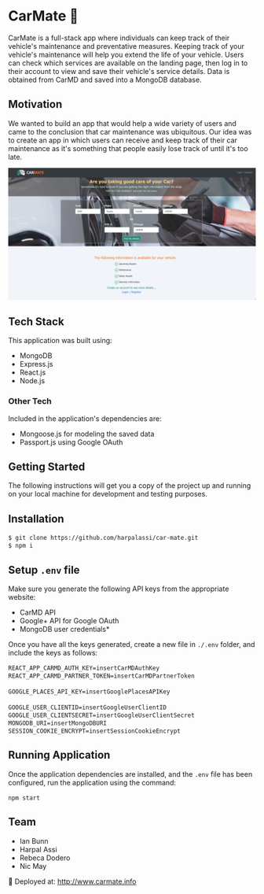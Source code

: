 # CarMate 🚗

CarMate is a full-stack app where individuals can keep track of their vehicle's maintenance and preventative measures. Keeping track of your vehicle's maintenance will help you extend the life of your vehicle. Users can check which services are available on the landing page, then log in to their account to view and save their vehicle's service details. Data is obtained from CarMD and saved into a MongoDB database.

## Motivation

We wanted to build an app that would help a wide variety of users and came to the conclusion that car maintenance was ubiquitous. Our idea was to create an app in which users can receive and keep track of their car maintenance as it's something that people easily lose track of until it's too late.

![Screenshot](client/src/views/elements/images/screenshot.png)

## Tech Stack

This application was built using:

- MongoDB
- Express.js
- React.js
- Node.js

### Other Tech

Included in the application's dependencies are:

- Mongoose.js for modeling the saved data
- Passport.js using Google OAuth

## Getting Started

The following instructions will get you a copy of the project up and running on your local machine for development and testing purposes.

## Installation

```shell
$ git clone https://github.com/harpalassi/car-mate.git
$ npm i
```

## Setup `.env` file

Make sure you generate the following API keys from the appropriate website:

- CarMD API
- Google+ API for Google OAuth
- MongoDB user credentials\*

Once you have all the keys generated, create a new file in `./.env` folder, and include the keys as follows:

```env
REACT_APP_CARMD_AUTH_KEY=insertCarMDAuthKey
REACT_APP_CARMD_PARTNER_TOKEN=insertCarMDPartnerToken

GOOGLE_PLACES_API_KEY=insertGooglePlacesAPIKey

GOOGLE_USER_CLIENTID=insertGoogleUserClientID
GOOGLE_USER_CLIENTSECRET=insertGoogleUserClientSecret
MONGODB_URI=insertMongoDBURI
SESSION_COOKIE_ENCRYPT=insertSessionCookieEncrypt
```

## Running Application

Once the application dependencies are installed, and the `.env` file has been configured, run the application using the command:

```shell
npm start
```

## Team

- Ian Bunn
- Harpal Assi
- Rebeca Dodero
- Nic May

🚀 Deployed at: http://www.carmate.info
